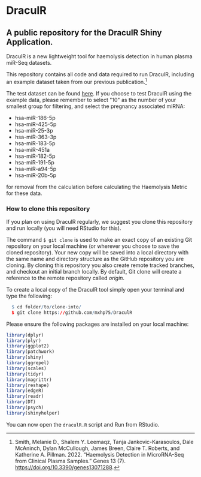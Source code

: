 # DraculR
## A public repository for the DraculR Shiny Application.

DraculR is a new lightweight tool for haemolysis detection in human plasma miR-Seq datasets.

This repository contains all code and data required to run DraculR, including an example dataset taken from our previous publication.[^fn1]

The test dataset can be found <a href="https://github.com/mxhp75/DraculR/tree/main/dataExample">here</a>. If you choose to test DraculR using the example data, please remember to select "10" as the number of your smallest group for filtering, and select the pregnancy associated miRNA:

- hsa-miR-186-5p
- hsa-miR-425-5p
- hsa-miR-25-3p
- hsa-miR-363-3p
- hsa-miR-183-5p
- hsa-miR-451a
- hsa-miR-182-5p
- hsa-miR-191-5p
- hsa-miR-a94-5p
- hsa-miR-20b-5p

for removal from the calculation before calculating the Haemolysis Metric for these data.

### How to clone this repository

If you plan on using DraculR regularly, we suggest you clone this repository and run locally (you will need RStudio for this).

The command `$ git clone` is used to make an exact copy of an existing Git repository on your local machine (or wherever you choose to save the cloned repository). Your new copy will be saved into a local directory with the same name and directory structure as the GitHub repository you are cloning. By cloning this repository you also create remote tracked branches, and checkout an initial branch locally. By default, Git clone will create a reference to the remote repository called _origin_.

To create a local copy of the DraculR tool simply open your terminal and type the following:

```r
  $ cd folder/to/clone-into/
  $ git clone https://github.com/mxhp75/DraculR
```

Please ensure the following packages are installed on your local machine:
```r
library(dplyr)
library(plyr)
library(ggplot2)
library(patchwork)
library(shiny)
library(ggrepel)
library(scales)
library(tidyr)
library(magrittr)
library(reshape)
library(edgeR)
library(readr)
library(DT)
library(psych)
library(shinyhelper)
```

You can now open the `draculR.R` script and Run from RStudio.

[^fn1]: Smith, Melanie D., Shalem Y. Leemaqz, Tanja Jankovic-Karasoulos, Dale McAninch, Dylan McCullough, James Breen, Claire T. Roberts, and Katherine A. Pillman. 2022. “Haemolysis Detection in MicroRNA-Seq from Clinical Plasma Samples.” Genes 13 (7). https://doi.org/10.3390/genes13071288.
